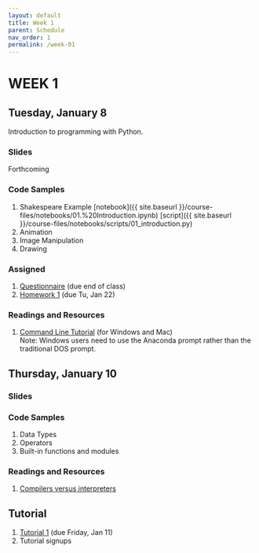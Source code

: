 ```yaml
---
layout: default
title: Week 1
parent: Schedule
nav_order: 1
permalink: /week-01
---
```


# WEEK 1

## Tuesday, January 8
Introduction to programming with Python.
### Slides
Forthcoming

<!-- 1. <a href="https://docs.google.com/presentation/d/e/2PACX-1vQTV_YXYGm7Lzi5FIyJOaabWly6EEbvhiuHLkX097vuJwxAjoDzP0lv6VFhzpcjtTLIBjFdxYkrU3AQ/pub?start=false&loop=false&delayms=3000" target="_blank">Intro to the course</a>
2. <a href="https://docs.google.com/presentation/d/e/2PACX-1vTRibbLZqCUZpVYHM7cv19Gw-OYMFxzPPo8u-26n8qSHX8RnkpUQCtg7R2RodgDXkyhnxJL-RA3umWy/pub?start=false&loop=false&delayms=3000" target="_blank" >Software and hardware</a> -->

### Code Samples
1. Shakespeare Example [notebook]({{ site.baseurl }}/course-files/notebooks/01.%20Introduction.ipynb) [script]({{ site.baseurl }}/course-files/notebooks/scripts/01_introduction.py)
2. Animation
3. Image Manipulation
4. Drawing

### Assigned 
1. <a href="https://goo.gl/forms/315BPme8lNKYGval1" target="_blank">Questionnaire</a> (due end of class)
2. [Homework 1](https://docs.google.com/document/d/1gg-lejsKe8fihtUsaEYC1I6zjBeWtKJRoCpKdLj8TJY/edit?usp=sharing) (due Tu, Jan 22)

### Readings and Resources
1. [Command Line Tutorial](https://tutorial.djangogirls.org/en/intro_to_command_line/) (for Windows and Mac)<br>
Note: Windows users need to use the Anaconda prompt rather than the traditional DOS prompt.

## Thursday, January 10
### Slides
### Code Samples
1. Data Types
2. Operators
3. Built-in functions and modules

### Readings and Resources
1. [Compilers versus interpreters](https://tomassetti.me/difference-between-compiler-interpreter/)

## Tutorial
1. [Tutorial 1](https://docs.google.com/document/d/1D2Y6u2hZm2zdyLB9IRjrS-IKhDR1v65ZfgxYIVYc0Hk/edit?usp=sharing) (due Friday, Jan 11)
2. Tutorial signups
